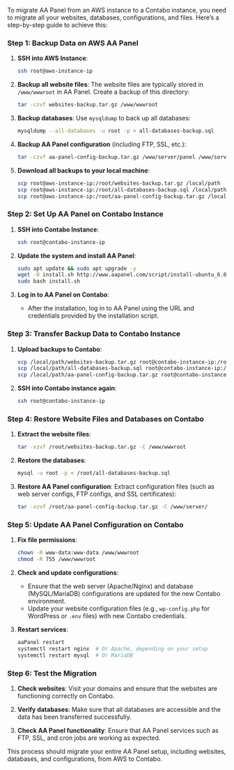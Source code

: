To migrate AA Panel from an AWS instance to a Contabo instance, you need to migrate all your websites, databases, configurations, and files. Here’s a step-by-step guide to achieve this:

### Step 1: Backup Data on AWS AA Panel

1. **SSH into AWS Instance**:
   ```bash
   ssh root@aws-instance-ip
   ```

2. **Backup all website files**:
   The website files are typically stored in `/www/wwwroot` in AA Panel. Create a backup of this directory:
   ```bash
   tar -czvf websites-backup.tar.gz /www/wwwroot
   ```

3. **Backup databases**:
   Use `mysqldump` to back up all databases:
   ```bash
   mysqldump --all-databases -u root -p > all-databases-backup.sql
   ```

4. **Backup AA Panel configuration** (including FTP, SSL, etc.):
   ```bash
   tar -czvf aa-panel-config-backup.tar.gz /www/server/panel /www/server/ftp /www/server/pure-ftpd /www/server/postfix /www/server/nginx/conf /www/server/apache/conf
   ```

5. **Download all backups to your local machine**:
   ```bash
   scp root@aws-instance-ip:/root/websites-backup.tar.gz /local/path
   scp root@aws-instance-ip:/root/all-databases-backup.sql /local/path
   scp root@aws-instance-ip:/root/aa-panel-config-backup.tar.gz /local/path
   ```

### Step 2: Set Up AA Panel on Contabo Instance

1. **SSH into Contabo Instance**:
   ```bash
   ssh root@contabo-instance-ip
   ```

2. **Update the system and install AA Panel**:
   ```bash
   sudo apt update && sudo apt upgrade -y
   wget -O install.sh http://www.aapanel.com/script/install-ubuntu_6.0_en.sh
   sudo bash install.sh
   ```

3. **Log in to AA Panel on Contabo**:
   - After the installation, log in to AA Panel using the URL and credentials provided by the installation script.

### Step 3: Transfer Backup Data to Contabo Instance

1. **Upload backups to Contabo**:
   ```bash
   scp /local/path/websites-backup.tar.gz root@contabo-instance-ip:/root
   scp /local/path/all-databases-backup.sql root@contabo-instance-ip:/root
   scp /local/path/aa-panel-config-backup.tar.gz root@contabo-instance-ip:/root
   ```

2. **SSH into Contabo instance again**:
   ```bash
   ssh root@contabo-instance-ip
   ```

### Step 4: Restore Website Files and Databases on Contabo

1. **Extract the website files**:
   ```bash
   tar -xzvf /root/websites-backup.tar.gz -C /www/wwwroot
   ```

2. **Restore the databases**:
   ```bash
   mysql -u root -p < /root/all-databases-backup.sql
   ```

3. **Restore AA Panel configuration**:
   Extract configuration files (such as web server configs, FTP configs, and SSL certificates):
   ```bash
   tar -xzvf /root/aa-panel-config-backup.tar.gz -C /www/server/
   ```

### Step 5: Update AA Panel Configuration on Contabo

1. **Fix file permissions**:
   ```bash
   chown -R www-data:www-data /www/wwwroot
   chmod -R 755 /www/wwwroot
   ```

2. **Check and update configurations**:
   - Ensure that the web server (Apache/Nginx) and database (MySQL/MariaDB) configurations are updated for the new Contabo environment.
   - Update your website configuration files (e.g., `wp-config.php` for WordPress or `.env` files) with new Contabo credentials.

3. **Restart services**:
   ```bash
   aaPanel restart
   systemctl restart nginx  # Or Apache, depending on your setup
   systemctl restart mysql  # Or MariaDB
   ```

### Step 6: Test the Migration

1. **Check websites**:
   Visit your domains and ensure that the websites are functioning correctly on Contabo.

2. **Verify databases**:
   Make sure that all databases are accessible and the data has been transferred successfully.

3. **Check AA Panel functionality**:
   Ensure that AA Panel services such as FTP, SSL, and cron jobs are working as expected.

This process should migrate your entire AA Panel setup, including websites, databases, and configurations, from AWS to Contabo.
